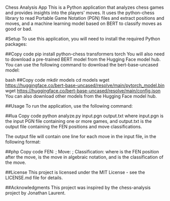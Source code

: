 Chess Analysis App
This is a Python application that analyzes chess games and provides insights into the players' moves. It uses the python-chess library to read Portable Game Notation (PGN) files and extract positions and moves, and a machine learning model based on BERT to classify moves as good or bad.

#Setup
To use this application, you will need to install the required Python packages:

##Copy code
pip install python-chess transformers torch
You will also need to download a pre-trained BERT model from the Hugging Face model hub. You can use the following command to download the bert-base-uncased model:

bash
##Copy code
mkdir models
cd models
wget https://huggingface.co/bert-base-uncased/resolve/main/pytorch_model.bin
wget https://huggingface.co/bert-base-uncased/resolve/main/config.json
You can also download other models from the Hugging Face model hub.

##Usage
To run the application, use the following command:

##lua
Copy code
python analyze.py input.pgn output.txt
where input.pgn is the input PGN file containing one or more games, and output.txt is the output file containing the FEN positions and move classifications.

The output file will contain one line for each move in the input file, in the following format:

##php
Copy code
FEN: <FEN position>; Move: <move>; Classification: <good or bad>
where <FEN position> is the FEN position after the move, <move> is the move in algebraic notation, and <good or bad> is the classification of the move.

##License
This project is licensed under the MIT License - see the LICENSE.md file for details.

##Acknowledgments
This project was inspired by the chess-analysis project by Jonathan Laurent.
